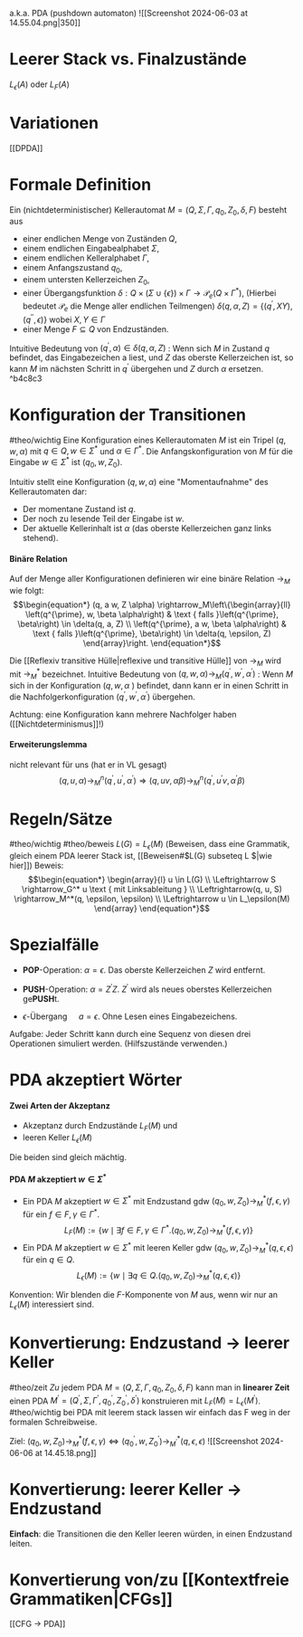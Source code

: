 a.k.a. PDA (pushdown automaton)
![[Screenshot 2024-06-03 at 14.55.04.png|350]]
# Leerer Stack vs. Finalzustände
$L_\epsilon(A)$ oder $L_F(A)$


# Variationen
[[DPDA]]

# Formale Definition
Ein (nichtdeterministischer) Kellerautomat $M=\left(Q, \Sigma, \Gamma, q_0, Z_0, \delta, F\right)$ besteht aus
- einer endlichen Menge von Zuständen $Q$,
- einem endlichen Eingabealphabet $\Sigma$,
- einem endlichen Kelleralphabet $\Gamma$,
- einem Anfangszustand $q_0$,
- einem untersten Kellerzeichen $Z_0$,
- einer Übergangsfunktion $\delta: Q \times(\Sigma \cup\{\epsilon\}) \times \Gamma \rightarrow \mathcal{P}_e\left(Q \times \Gamma^*\right)$, (Hierbei bedeutet $\mathcal{P}_e$ die Menge aller endlichen Teilmengen)
	$\delta(q, \alpha, Z) = \{ (q^{'},XY),(q^{''},\epsilon) \}$  wobei $X,Y \in \Gamma$ 
- einer Menge $F \subseteq Q$ von Endzuständen.

Intuitive Bedeutung von $\left(q^{\prime}, \alpha \right) \in \delta(q, \alpha, Z)$ :
Wenn sich $M$ in Zustand $q$ befindet, das Eingabezeichen a liest, und $Z$ das oberste Kellerzeichen ist, so kann $M$ im nächsten Schritt in $q^{\prime}$ übergehen und $Z$ durch $\alpha$ ersetzen. ^b4c8c3

# Konfiguration der Transitionen
#theo/wichtig 
Eine Konfiguration eines Kellerautomaten $M$ ist ein Tripel $(q, w, \alpha)$ mit $q \in Q, w \in \Sigma^*$ und $\alpha \in \Gamma^*$.
Die Anfangskonfiguration von $M$ für die Eingabe $w \in \Sigma^*$ ist $\left(q_0, w, Z_0\right)$.

Intuitiv stellt eine Konfiguration $(q, w, \alpha)$ eine "Momentaufnahme" des Kellerautomaten dar:
- Der momentane Zustand ist $q$.
- Der noch zu lesende Teil der Eingabe ist $w$.
- Der aktuelle Kellerinhalt ist $\alpha$ (das oberste Kellerzeichen ganz links stehend).
#### Binäre Relation
Auf der Menge aller Konfigurationen definieren wir eine binäre Relation $\rightarrow_M$ wie folgt:
$$\begin{equation*}
(q, a w, Z \alpha) \rightarrow_M\left\{\begin{array}{ll}
\left(q^{\prime}, w, \beta \alpha\right) & \text { falls }\left(q^{\prime}, \beta\right) \in \delta(q, a, Z) \\
\left(q^{\prime}, a w, \beta \alpha\right) & \text { falls }\left(q^{\prime}, \beta\right) \in \delta(q, \epsilon, Z)
\end{array}\right.
\end{equation*}$$

Die [[Reflexiv transitive Hülle|reflexive und transitive Hülle]] von $\rightarrow_M$ wird mit $\rightarrow_M^*$ bezeichnet.
Intuitive Bedeutung von $(q, w, \alpha) \rightarrow_M\left(q^{\prime}, w^{\prime}, \alpha^{\prime}\right)$ :
Wenn $M$ sich in der Konfiguration $(q, w, \alpha$ ) befindet, dann kann er in einen Schritt in die Nachfolgerkonfiguration $\left(q^{\prime}, w^{\prime}, \alpha^{\prime}\right)$ übergehen.

Achtung: eine Konfiguration kann mehrere Nachfolger haben ([[Nichtdeterminismus]]!)

#### Erweiterungslemma
nicht relevant für uns (hat er in VL gesagt)
$$\begin{equation*}
(q, u, \alpha) \rightarrow_M^n\left(q^{\prime}, u^{\prime}, \alpha^{\prime}\right) \Longrightarrow(q, u v, \alpha \beta) \rightarrow_M^n\left(q^{\prime}, u^{\prime} v, \alpha^{\prime} \beta\right)
\end{equation*}$$
# Regeln/Sätze
#theo/wichtig #theo/beweis 
$L(G)=L_\epsilon(M)$ 
(Beweisen, dass eine Grammatik, gleich einem PDA leerer Stack ist, [[Beweisen#$L(G) subseteq L $|wie hier]])
Beweis:
$$\begin{equation*}
\begin{array}{l}
u \in L(G) \\
\Leftrightarrow S \rightarrow_G^* u \text { mit Linksableitung } \\
\Leftrightarrow(q, u, S) \rightarrow_M^*(q, \epsilon, \epsilon) \\
\Leftrightarrow u \in L_\epsilon(M)
\end{array}
\end{equation*}$$


# Spezialfälle
- **POP**-Operation: $\alpha=\epsilon$.
	Das oberste Kellerzeichen $Z$ wird entfernt.

- **PUSH**-Operation: $\alpha=Z^{\prime} Z$.
	$Z^{\prime}$ wird als neues oberstes Kellerzeichen ge**PUSH**t.

- $\epsilon$-Übergang $\quad a=\epsilon$.
	Ohne Lesen eines Eingabezeichens.

Aufgabe: Jeder Schritt kann durch eine Sequenz von diesen drei Operationen simuliert werden. (Hilfszustände verwenden.)



# PDA akzeptiert Wörter
#### Zwei Arten der Akzeptanz
- Akzeptanz durch Endzustände $L_F(M)$ und 
- leeren Keller $L_\epsilon\left(M\right)$

Die beiden sind gleich mächtig.

#### PDA $M$ akzeptiert $w \in \Sigma^*$
- Ein PDA $M$ akzeptiert $w \in \Sigma^*$ mit Endzustand gdw
	$\left(q_0, w, Z_0\right) \rightarrow_M^*(f, \epsilon, \gamma)$ für ein $f \in F, \gamma \in \Gamma^*$.
$$\begin{equation*}
L_F(M):=\left\{w \mid \exists f \in F, \gamma \in \Gamma^* .\left(q_0, w, Z_0\right) \rightarrow_M^*(f, \epsilon, \gamma)\right\}
\end{equation*}$$
- Ein PDA $M$ akzeptiert $w \in \Sigma^*$ mit leeren Keller gdw
	$\left(q_0, w, Z_0\right) \rightarrow_M^*(q, \epsilon, \epsilon)$ für ein $q \in Q$.
$$\begin{equation*}
L_\epsilon(M):=\left\{w \mid \exists q \in Q .\left(q_0, w, Z_0\right) \rightarrow_M^*(q, \epsilon, \epsilon)\right\}
\end{equation*}$$

Konvention: Wir blenden die $F$-Komponente von $M$ aus, wenn wir nur an $L_\epsilon(M)$ interessiert sind.




# Konvertierung: Endzustand -> leerer Keller
#theo/zeit 
$Z u$ jedem PDA $M=\left(Q, \Sigma, \Gamma, q_0, Z_0, \delta, F\right)$ kann man in **linearer Zeit** einen PDA $M^{\prime}=\left(Q^{\prime}, \Sigma, \Gamma^{\prime}, q_0^{\prime}, Z_0^{\prime}, \delta^{\prime}\right)$ konstruieren mit $L_F(M)=L_\epsilon\left(M^{\prime}\right)$.
#theo/wichtig bei PDA mit leerem stack lassen wir einfach das F weg in der formalen Schreibweise.

Ziel:
$\left(q_0, w, Z_0\right) \rightarrow_M^*(f, \epsilon, \gamma) \Leftrightarrow\left(q_0^{\prime}, w, Z_0^{\prime}\right) \rightarrow_{M^{\prime}}^*(q, \epsilon, \epsilon)$
![[Screenshot 2024-06-06 at 14.45.18.png]]

# Konvertierung: leerer Keller -> Endzustand
**Einfach**: die Transitionen die den Keller leeren würden, in einen Endzustand leiten.



# Konvertierung von/zu [[Kontextfreie Grammatiken|CFGs]]
[[CFG -> PDA]]

